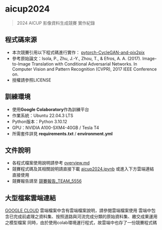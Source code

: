 # aicup2024
> 2024 AICUP 影像資料生成競賽 實作紀錄

## 程式碼來源
- 本次競賽引用以下程式碼進行實作：
[pytorch-CycleGAN-and-pix2pix](https://github.com/junyanz/pytorch-CycleGAN-and-pix2pix.git)
- 參考原始論文：Isola, P., Zhu, J.-Y., Zhou, T., & Efros, A. A. (2017). Image-to-Image Translation with Conditional Adversarial Networks. In Computer Vision and Pattern Recognition (CVPR), 2017 IEEE Conference on.
- 授權請參照LICENSE

## 訓練環境
- 使用**Google Colaboratory**作為訓練平台
- 作業系統：Ubuntu 22.04.3 LTS
- Python版本：Python 3.10.12
- GPU：NVIDIA A100-SXM4-40GB / Tesla T4
- 所需套件詳見 **requirements.txt** / **environment.yml**

## 文件說明
- 各程式檔案使用說明請參考 [overview.md](docs/overview.md)
- 競賽程式碼及其相關說明請直接下載 [aicup2024.ipynb](aicup2024.ipynb) 或進入下方雲端連結直接使用
- 競賽報告請至 [競賽報告_TEAM_5556](競賽報告)

## 大型檔案雲端連結
[GOOGLE CLOUD](https://drive.google.com/drive/folders/1-jQx8Z9FtfxWSRHC5nv1TgTz36S0h308?usp=drive_link)
雲端檔案中含有雲端檔案說明，請參閱雲端檔案使用
雲端中包含已完成前處理之資料集、按照道路與河流完成分類的原始資料集、繳交成果運用之模型檔案
同時，由於使用colab環境運行程式，故雲端中也存了一份競賽程式碼
